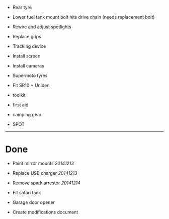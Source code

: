 * Rear tyre

* Lower fuel tank mount bolt hits drive chain (needs replacement bolt)

* Rewire and adjust spotlights

* Replace grips

* Tracking device

* Install screen

* Install cameras

* Supermoto tyres

* Fit SR10 + Uniden

* toolkit

* first aid

* camping gear

* SPOT

----

# Done

* Paint mirror mounts *20141213*

* Replace USB charger *20141213*

* Remove spark arrestor *20141214*

* Fit safari tank

* Garage door opener

* Create modifications document
